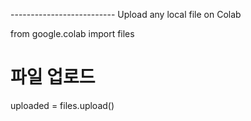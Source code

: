 -------------------------- Upload any local file on Colab

from google.colab import files

# 파일 업로드
uploaded = files.upload()

